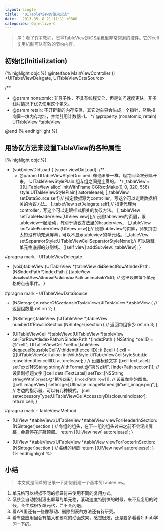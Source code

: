 ```yaml
---
layout: single
title:  "UITableView的使用方法"
date:   2013-05-18 21:11:31 +0800
categories: Objective-C
---
```


> 序：看了许多教程，觉得TableView是iOS系统里非常常用的控件。它的cell复用机制可以有效的节约内存。

## 初始化(Initialization)

{% highlight objc %}
@interface MainViewController () <UITableViewDelegate, UITableViewDataSource>

/**
 *  @param nonatomic: 非原子性，不具有线程安全，但是访问速度更快。非多线程情况下优先使用这个定义。
 *  @param retain: 不开辟新的内存空间，其它对象只会生成一个指针，然后指向同一块内存地址，并给引用计数器+1。
 */
@property (nonatomic, retain) UITableView *tableView;

@end
{% endhighlight %}

## 用协议方法来设置TableView的各种属性
{% highlight objc %}
- (void)viewDidLoad {
    [super viewDidLoad];
	/**
 	 *  @param UITableViewStyleGrouped: 像通讯录一样，组之间会被分隔开来。 UITableViewStylePlain:组与组之间是连贯的。
 	 */
    _tableView = [[[UITableView alloc] initWithFrame:CGRectMake(0, 0, 320, 568) style:UITableViewStylePlain] autorelease];
    [_tableView setDataSource:self];// 指定数据源为controller，写这个可以走跟数据相关的协议方法。
    [_tableView setDelegate:self];// 指定代理为controller，写这个可以走跟样式相关的协议方法。
    [_tableView setTableHeaderView:[UIView new]];// 设置tableview的页眉，跟tableview一起滚动，有别于协议方法里的headerview。
    [_tableView setTableFooterView:[UIView new]];// 设置tableview的页脚，如果页面太短没有填充满屏幕，可以不显示tableview的单元格。
    [_tableView setSeparatorStyle:UITableViewCellSeparatorStyleNone];// 可以隐藏单元格底部的分割线。
    [[self view] addSubview:_tableView];
}

#pragma mark - UITableViewDelegate
- (void)tableView:(UITableView *)tableView didSelectRowAtIndexPath:(NSIndexPath *)indexPath {
    [tableView deselectRowAtIndexPath:indexPath animated:YES];
    // 这里设置每个单元格的点击事件。
}

#pragma mark - UITableViewDataSource
- (NSInteger)numberOfSectionsInTableView:(UITableView *)tableView {
    // 返回组数量
    return 2;
}

- (NSInteger)tableView:(UITableView *)tableView numberOfRowsInSection:(NSInteger)section {
    // 返回每组多少
    return 3;
}

- (UITableViewCell *)tableView:(UITableView *)tableView cellForRowAtIndexPath:(NSIndexPath *)indexPath {
    NSString *cellID = @"cell";
    UITableViewCell *cell = [tableView dequeueReusableCellWithIdentifier:cellID];
    if (!cell) {
        cell = [[[UITableViewCell alloc] initWithStyle:UITableViewCellStyleSubtitle reuseIdentifier:cellID] autorelease];
    }
    // 设置标题文字
    [[cell textLabel] setText:[NSString stringWithFormat:@"第%zi组", [indexPath section]]];
    // 设置副标题文字
    [[cell detailTextLabel] setText:[NSString stringWithFormat:@"第%zi条", [indexPath row]]];
    // 设置左侧的图像。
    [[cell imageView] setImage:[UIImage imageNamed:@"cell_image.png"]];
    // 右边的指示器，可以有几种模式。
    [cell setAccessoryType:UITableViewCellAccessoryDisclosureIndicator];
    return cell;
}

#pragma mark - TableView Method
- (UIView *)tableView:(UITableView *)tableView viewForHeaderInSection:(NSInteger)section {
    // 每组的组头，在下一组的组头过来之前不会滚出屏幕，会悬停在屏幕顶部。
    return [[UIView new] autorelease];
}

- (UIView *)tableView:(UITableView *)tableView viewForFooterInSection:(NSInteger)section {
    // 每组的组脚
    return [[UIView new] autorelease];
}
{% endhighlight %}

## 小结

> 本文就是简单的记录一下如何创建一个基本的TableView。

1. 单元格可以根据不同的标识符来使用不同的复用方式。
2. 系统会自动控制滚出屏幕的单元格，滚动速度特别快的时候，来不及复用的时候，会生成很多单元格，并不会闪退。
3. 看API里还有一些像移动、删除列表的方法还有待研究。
4. 看有些应用里会有插入和删除的动画效果，感觉很炫，还是要多看看Github学习一下的。
